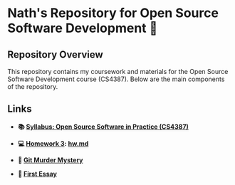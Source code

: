 # Nath's Repository for Open Source Software Development 🚀

## Repository Overview

This repository contains my coursework and materials for the Open Source Software Development course (CS4387). Below are the main components of the repository.

## Links

- **📚 [Syllabus: Open Source Software in Practice (CS4387)](https://github.com/bennColl-cs4387/Nath/tree/main/Syllabus)**
  
- **💻 [Homework 3](https://github.com/bennColl-cs4387/Nath/tree/main/Hw3/Hw3): [hw.md](https://github.com/bennColl-cs4387/Nath/tree/main/Hw3/Hw3)**
  
- **📝 [Git Murder Mystery](https://github.com/bennColl-cs4387/Nath/blob/main/gmm.txt)**

- **📄 [First Essay](https://github.com/bennColl-cs4387/Nath/tree/main/Essay)**


